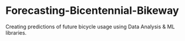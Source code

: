 # Forecasting-Bicentennial-Bikeway
Creating predictions of future bicycle usage using Data Analysis &amp; ML libraries. 
